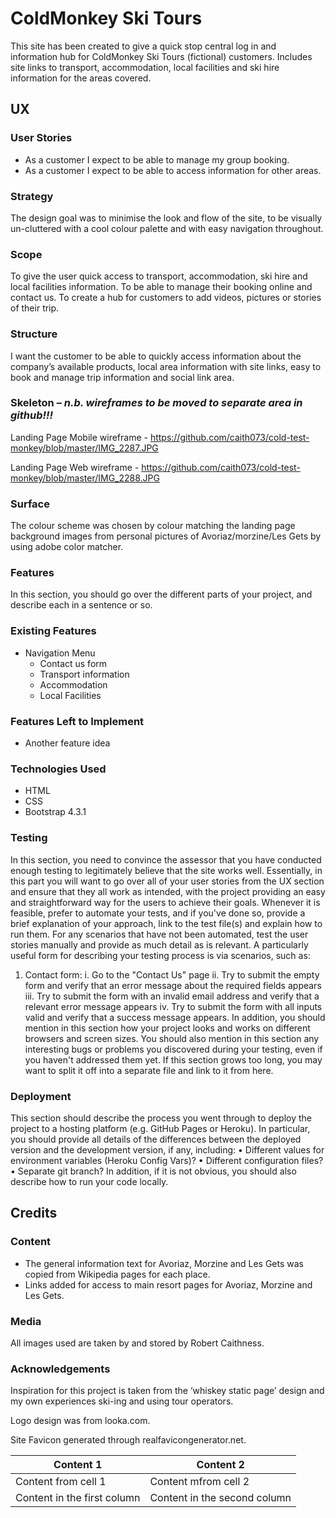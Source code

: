 # ColdMonkey Ski Tours
This site has been created to give a quick stop central log in and information hub for ColdMonkey Ski Tours (fictional) customers.
Includes site links to transport, accommodation, local facilities and ski hire information for the areas covered.

## UX

### User Stories
  * As a customer I expect to be able to manage my group booking.
  * As a customer I expect to be able to access information for other areas.

### Strategy
The design goal was to minimise the look and flow of the site, to be visually un-cluttered with a cool colour palette and with easy navigation throughout.

### Scope
To give the user quick access to transport, accommodation, ski hire and local facilities information. To be able to manage their booking online and contact us. To create a hub for customers to add videos, pictures or stories of their trip.

### Structure
I want the customer to be able to quickly access information about the company’s available products, local area information with site links, easy to book and manage trip information and social link area.

### Skeleton – *n.b. wireframes to be moved to separate area in github!!!*
Landing Page Mobile wireframe - https://github.com/caith073/cold-test-monkey/blob/master/IMG_2287.JPG

Landing Page Web wireframe - https://github.com/caith073/cold-test-monkey/blob/master/IMG_2288.JPG

### Surface
The colour scheme was chosen by colour matching the landing page background images from personal pictures of Avoriaz/morzine/Les Gets by using adobe color matcher.

### Features
In this section, you should go over the different parts of your project, and describe each in a sentence or so.

### Existing Features
* Navigation Menu 
  *	Contact us form
  *	Transport information
  *	Accommodation
  *	Local Facilities 
 
### Features Left to Implement
* Another feature idea

### Technologies Used
* HTML
* CSS
* Bootstrap 4.3.1

### Testing
In this section, you need to convince the assessor that you have conducted enough testing to legitimately believe that the site works well. Essentially, in this part you will want to go over all of your user stories from the UX section and ensure that they all work as intended, with the project providing an easy and straightforward way for the users to achieve their goals.
Whenever it is feasible, prefer to automate your tests, and if you've done so, provide a brief explanation of your approach, link to the test file(s) and explain how to run them.
For any scenarios that have not been automated, test the user stories manually and provide as much detail as is relevant. A particularly useful form for describing your testing process is via scenarios, such as:
1.	Contact form:
i.	Go to the "Contact Us" page
ii.	Try to submit the empty form and verify that an error message about the required fields appears
iii.	Try to submit the form with an invalid email address and verify that a relevant error message appears
iv.	Try to submit the form with all inputs valid and verify that a success message appears.
In addition, you should mention in this section how your project looks and works on different browsers and screen sizes.
You should also mention in this section any interesting bugs or problems you discovered during your testing, even if you haven't addressed them yet.
If this section grows too long, you may want to split it off into a separate file and link to it from here.

### Deployment
This section should describe the process you went through to deploy the project to a hosting platform (e.g. GitHub Pages or Heroku).
In particular, you should provide all details of the differences between the deployed version and the development version, if any, including:
•	Different values for environment variables (Heroku Config Vars)?
•	Different configuration files?
•	Separate git branch?
In addition, if it is not obvious, you should also describe how to run your code locally.

## Credits

### Content
* The general information text for Avoriaz, Morzine and Les Gets was copied from Wikipedia pages for each place.
* Links added for access to main resort pages for Avoriaz, Morzine and Les Gets.


### Media
All images used are taken by and stored by Robert Caithness.



### Acknowledgements
Inspiration for this project is taken from the ‘whiskey static page’ design and my own experiences ski-ing and using tour operators.

Logo design was from looka.com.

Site Favicon generated through realfavicongenerator.net.

Content 1 | Content 2
----------|----------
Content from cell 1 | Content mfrom cell 2
Content in the first column | Content in the second column


